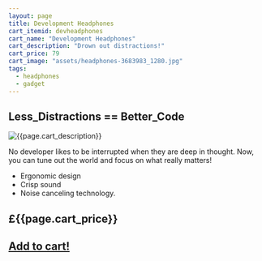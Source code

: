 ```yaml
---
layout: page
title: Development Headphones
cart_itemid: devheadphones
cart_name: "Development Headphones"
cart_description: "Drown out distractions!"
cart_price: 79
cart_image: "assets/headphones-3683983_1280.jpg"
tags: 
  - headphones
  - gadget
---
```

## Less_Distractions == Better_Code

![{{page.cart_description}}]({{page.cart_image}})

No developer likes to be interrupted when they are deep in thought. Now, you can tune out the world and focus on what really matters!

* Ergonomic design
* Crisp sound
* Noise canceling technology.

## £{{page.cart_price}}

## [Add to cart!](/cart#{{page.cart_itemid}})
